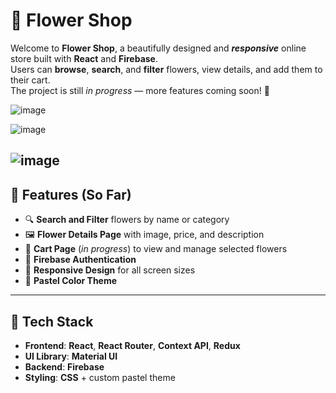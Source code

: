 # 🌸 **Flower Shop**

Welcome to **Flower Shop**, a beautifully designed and **_responsive_** online store built with **React** and **Firebase**.  
Users can **browse**, **search**, and **filter** flowers, view details, and add them to their cart.  
The project is still _in progress_ — more features coming soon! 🌿

![image](https://github.com/user-attachments/assets/0a0f9169-fa3f-4964-8f06-40fa4da9bcdc)

![image](https://github.com/user-attachments/assets/b271a9d4-47e0-4cd6-a68e-72f904f9236f)

![image](https://github.com/user-attachments/assets/0b933b2a-812e-4f2b-bf69-87d9ee2b53bc)
---

## 🌼 **Features (So Far)**

- 🔍 **Search and Filter** flowers by name or category  
- 🖼️ **Flower Details Page** with image, price, and description  
- 🛒 **Cart Page** (_in progress_) to view and manage selected flowers  
- 🔐 **Firebase Authentication**
- 📱 **Responsive Design** for all screen sizes  
- 🎨 **Pastel Color Theme**
---

## 🚀 **Tech Stack**

- **Frontend**: **React**, **React Router**, **Context API**, **Redux**  
- **UI Library**: **Material UI**  
- **Backend**: **Firebase**
- **Styling**: **CSS** + custom pastel theme  



